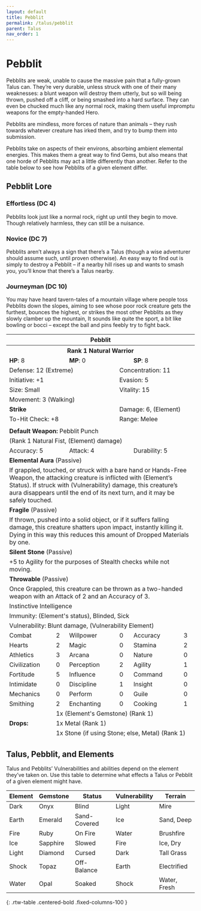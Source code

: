 ```yaml
---
layout: default
title: Pebblit
permalink: /talus/pebblit
parent: Talus
nav_order: 1
---
```


# Pebblit

Pebblits are weak, unable to cause the massive pain that a fully-grown Talus can. They’re very durable, unless struck with one of their many weaknesses: a blunt weapon will destroy them utterly, but so will being thrown, pushed off a cliff, or being smashed into a hard surface. They can even be chucked much like any normal rock, making them useful impromptu weapons for the empty-handed Hero.

Pebblits are mindless, more forces of nature than animals – they rush towards whatever creature has irked them, and try to bump them into submission.

Pebblits take on aspects of their environs, absorbing ambient elemental energies. This makes them a great way to find Gems, but also means that one horde of Pebblits may act a little differently than another. Refer to the table below to see how Pebblits of a given element differ.

## Pebblit Lore

### Effortless (DC 4)

Pebblits look just like a normal rock, right up until they begin to move. Though relatively harmless, they can still be a nuisance.

### Novice (DC 7)

Pebblits aren’t always a sign that there’s a Talus (though a wise adventurer should assume such, until proven otherwise). An easy way to find out is simply to destroy a Pebblit – if a nearby hill rises up and wants to smash you, you’ll know that there’s a Talus nearby.

### Journeyman (DC 10)

You may have heard tavern-tales of a mountain village where people toss Pebblits down the slopes, aiming to see whose poor rock creature gets the furthest, bounces the highest, or strikes the most other Pebblits as they slowly clamber up the mountain, It sounds like quite the sport, a bit like bowling or bocci – except the ball and pins feebly try to fight back.

<table class="creature-table">
  <thead>
    <tr>
      <th colspan="6" class="fs-6 text-grey-lt-000 creature-title-bg">Pebblit</th>
    </tr>
    <tr>
      <th colspan="6" class="fs-5 text-grey-lt-000 creature-title-bg">Rank 1 Natural Warrior</th>
    </tr>
    <tr>
      <td class="text-grey-dk-300 creature-content-bg-dark" colspan="2">
        <strong>HP</strong>: 8
      </td>
      <td class="text-grey-dk-300 creature-content-bg-dark" colspan="2">
        <strong>MP</strong>: 0
      </td>
      <td class="text-grey-dk-300 creature-content-bg-dark" colspan="2">
        <strong>SP</strong>: 8
      </td>
    </tr>
    <tr>
      <td class="text-grey-dk-300 creature-content-bg-light" colspan="3">Defense: 12 (Extreme)</td>
      <td class="text-grey-dk-300 creature-content-bg-light" colspan="3">Concentration: 11</td>
    </tr>
    <tr>
      <td class="text-grey-dk-300 creature-content-bg-light" colspan="3">Initiative: +1</td>
      <td class="text-grey-dk-300 creature-content-bg-light" colspan="3">Evasion: 5</td>
    </tr>
    <tr>
      <td class="text-grey-dk-300 creature-content-bg-light" colspan="3">Size: Small</td>
      <td class="text-grey-dk-300 creature-content-bg-light" colspan="3">Vitality: 15</td>
    </tr>
    <tr>
      <td class="text-grey-dk-300 creature-content-bg-light" colspan="6">Movement: 3 (Walking)</td>
    </tr>
    <tr>
      <td class="text-grey-dk-300 creature-content-bg-dark" colspan="3">
        <strong>Strike</strong>
      </td>
      <td class="text-grey-dk-300 creature-content-bg-dark" colspan="3">Damage: 6, (Element)</td>
    </tr>
    <tr>
      <td class="text-grey-dk-300 creature-content-bg-dark" colspan="3">To-Hit Check: +8</td>
      <td class="text-grey-dk-300 creature-content-bg-dark" colspan="3">Range: Melee</td>
    </tr>
    <tr>
      <td class="text-grey-dk-300 creature-content-bg-dark fs-2" colspan="6"></td>
    </tr>
    <tr>
      <td class="text-grey-dk-300 creature-content-bg-dark" colspan="6">
        <strong>Default Weapon: </strong>Pebblit Punch
      </td>
    </tr>
    <tr>
      <td class="text-grey-dk-300 creature-content-bg-dark" colspan="6">(Rank 1 Natural Fist, (Element) damage)</td>
    </tr>
    <tr>
      <td class="text-grey-dk-300 creature-content-bg-dark" colspan="2">Accuracy: 5</td>
      <td class="text-grey-dk-300 creature-content-bg-dark" colspan="2">Attack: 4</td>
      <td class="text-grey-dk-300 creature-content-bg-dark" colspan="2">Durability: 5</td>
    </tr>
    <tr>
      <td class="text-grey-dk-300 creature-content-bg-light" colspan="6">
        <strong>Elemental Aura</strong> (Passive)
      </td>
    </tr>
    <tr>
      <td class="text-grey-dk-300 creature-content-bg-light fs-2" colspan="6">If grappled, touched, or struck with a bare hand or Hands-Free Weapon, the attacking creature is inflicted with (Element’s Status). If struck with (Vulnerability) damage, this creature’s aura disappears until the end of its next turn, and it may be safely touched.</td>
    </tr>
    <tr>
      <td class="text-grey-dk-300 creature-content-bg-light" colspan="6">
        <strong>Fragile</strong> (Passive)
      </td>
    </tr>
    <tr>
      <td class="text-grey-dk-300 creature-content-bg-light fs-2" colspan="6">If thrown, pushed into a solid object, or if it suffers falling damage, this creature shatters upon impact, instantly killing it. Dying in this way this reduces this amount of Dropped Materials by one.</td>
    </tr>
    <tr>
      <td class="text-grey-dk-300 creature-content-bg-light" colspan="6">
        <strong>Silent Stone</strong> (Passive)
      </td>
    </tr>
    <tr>
      <td class="text-grey-dk-300 creature-content-bg-light fs-2" colspan="6">+5 to Agility for the purposes of Stealth checks while not moving.</td>
    </tr>
    <tr>
      <td class="text-grey-dk-300 creature-content-bg-light" colspan="6">
        <strong>Throwable</strong> (Passive)
      </td>
    </tr>
    <tr>
      <td class="text-grey-dk-300 creature-content-bg-light fs-2" colspan="6">Once Grappled, this creature can be thrown as a two-handed weapon with an Attack of 2 and an Accuracy of 3.
</td>
    </tr>
    <tr>
      <td class="text-grey-dk-300 creature-content-bg-dark fs-4" colspan="6">Instinctive Intelligence</td>
    </tr>
    <tr>
      <td class="text-grey-dk-300 creature-content-bg-dark fs-4" colspan="6">Immunity: (Element's status), Blinded, Sick</td>
    </tr>
    <tr>
      <td class="text-grey-dk-300 creature-content-bg-dark fs-4" colspan="6">Vulnerability: Blunt damage, (Vulnerability Element)</td>
    </tr>
    <tr>
      <td class="text-grey-dk-300 creature-content-bg-dark fs-2">Combat</td>
      <td class="text-grey-dk-300 creature-content-bg-dark fs-2">2</td>
      <td class="text-grey-dk-300 creature-content-bg-dark fs-2">Willpower</td>
      <td class="text-grey-dk-300 creature-content-bg-dark fs-2">0</td>
      <td class="text-grey-dk-300 creature-content-bg-dark fs-2">Accuracy</td>
      <td class="text-grey-dk-300 creature-content-bg-dark fs-2">3</td>
    </tr>
    <tr class="text-grey-dk-300 creature-content-bg-dark fs-2">
      <td class="text-grey-dk-300 creature-content-bg-dark fs-2">Hearts</td>
      <td class="text-grey-dk-300 creature-content-bg-dark fs-2">2</td>
      <td class="text-grey-dk-300 creature-content-bg-dark fs-2">Magic</td>
      <td class="text-grey-dk-300 creature-content-bg-dark fs-2">0</td>
      <td class="text-grey-dk-300 creature-content-bg-dark fs-2">Stamina</td>
      <td class="text-grey-dk-300 creature-content-bg-dark fs-2">2</td>
    </tr>
    <tr class="text-grey-dk-300 creature-content-bg-dark fs-2">
      <td class="text-grey-dk-300 creature-content-bg-dark fs-2">Athletics</td>
      <td class="text-grey-dk-300 creature-content-bg-dark fs-2">3</td>
      <td class="text-grey-dk-300 creature-content-bg-dark fs-2">Arcana</td>
      <td class="text-grey-dk-300 creature-content-bg-dark fs-2">0</td>
      <td class="text-grey-dk-300 creature-content-bg-dark fs-2">Nature</td>
      <td class="text-grey-dk-300 creature-content-bg-dark fs-2">0</td>
    </tr>
    <tr class="text-grey-dk-300 creature-content-bg-dark fs-2">
      <td class="text-grey-dk-300 creature-content-bg-dark fs-2">Civilization</td>
      <td class="text-grey-dk-300 creature-content-bg-dark fs-2">0</td>
      <td class="text-grey-dk-300 creature-content-bg-dark fs-2">Perception</td>
      <td class="text-grey-dk-300 creature-content-bg-dark fs-2">2</td>
      <td class="text-grey-dk-300 creature-content-bg-dark fs-2">Agility</td>
      <td class="text-grey-dk-300 creature-content-bg-dark fs-2">1</td>
    </tr>
    <tr class="text-grey-dk-300 creature-content-bg-dark fs-2">
      <td class="text-grey-dk-300 creature-content-bg-dark fs-2">Fortitude</td>
      <td class="text-grey-dk-300 creature-content-bg-dark fs-2">5</td>
      <td class="text-grey-dk-300 creature-content-bg-dark fs-2">Influence</td>
      <td class="text-grey-dk-300 creature-content-bg-dark fs-2">0</td>
      <td class="text-grey-dk-300 creature-content-bg-dark fs-2">Command</td>
      <td class="text-grey-dk-300 creature-content-bg-dark fs-2">0</td>
    </tr>
    <tr class="text-grey-dk-300 creature-content-bg-dark fs-2">
      <td class="text-grey-dk-300 creature-content-bg-dark fs-2">Intimidate</td>
      <td class="text-grey-dk-300 creature-content-bg-dark fs-2">0</td>
      <td class="text-grey-dk-300 creature-content-bg-dark fs-2">Discipline</td>
      <td class="text-grey-dk-300 creature-content-bg-dark fs-2">1</td>
      <td class="text-grey-dk-300 creature-content-bg-dark fs-2">Insight</td>
      <td class="text-grey-dk-300 creature-content-bg-dark fs-2">0</td>
    </tr>
    <tr class="text-grey-dk-300 creature-content-bg-dark fs-2">
      <td class="text-grey-dk-300 creature-content-bg-dark fs-2">Mechanics</td>
      <td class="text-grey-dk-300 creature-content-bg-dark fs-2">0</td>
      <td class="text-grey-dk-300 creature-content-bg-dark fs-2">Perform</td>
      <td class="text-grey-dk-300 creature-content-bg-dark fs-2">0</td>
      <td class="text-grey-dk-300 creature-content-bg-dark fs-2">Guile</td>
      <td class="text-grey-dk-300 creature-content-bg-dark fs-2">0</td>
    </tr>
    <tr class="text-grey-dk-300 creature-content-bg-dark fs-2">
      <td class="text-grey-dk-300 creature-content-bg-dark fs-2">Smithing</td>
      <td class="text-grey-dk-300 creature-content-bg-dark fs-2">2</td>
      <td class="text-grey-dk-300 creature-content-bg-dark fs-2">Enchanting</td>
      <td class="text-grey-dk-300 creature-content-bg-dark fs-2">0</td>
      <td class="text-grey-dk-300 creature-content-bg-dark fs-2">Cooking</td>
      <td class="text-grey-dk-300 creature-content-bg-dark fs-2">1</td>
    </tr>
    <tr>
      <td class="text-grey-dk-300 creature-content-bg-light" rowspan="3">
        <strong>Drops:</strong>
      </td>
      <td class="text-grey-dk-300 creature-content-bg-light" colspan="5">1x (Element's Gemstone) (Rank 1)</td>
    </tr>
    <tr>
      <td class="text-grey-dk-300 creature-content-bg-light" colspan="5">1x Metal (Rank 1)</td>
    </tr>
    <tr>
      <td class="text-grey-dk-300 creature-content-bg-light" colspan="5">1x Stone (if using Stone; else, Metal) (Rank 1)</td>
    </tr>
  </thead>
</table>

## Talus, Pebblit, and Elements

Talus and Pebblits’ Vulnerabilities and abilities depend on the element they’ve taken on. Use this table to determine what effects a Talus or Pebblit of a given element might have.

| Element | Gemstone  | Status       | Vulnerability | Terrain      |
|---------|-----------|--------------|---------------|--------------|
| Dark    | Onyx      | Blind        | Light         | Mire         |
| Earth   | Emerald   | Sand-Covered | Ice           | Sand, Deep   |
| Fire    | Ruby      | On Fire      | Water         | Brushfire    |
| Ice     | Sapphire  | Slowed       | Fire          | Ice, Dry     |
| Light   | Diamond   | Cursed       | Dark          | Tall Grass   |
| Shock   | Topaz     | Off-Balance  | Earth         | Electrified  |
| Water   | Opal      | Soaked       | Shock         | Water, Fresh |
{: .rtw-table .centered-bold .fixed-columns-100 }
